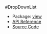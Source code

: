 #DropDownList

* Package: [view](http://rikulo.org/api/_/rikulo_view.html)
* [API Reference](http://rikulo.org/api/_/rikulo_view/DropDownList.html)
* [Source Code](https://github.com/rikulo/rikulo/blob/master/client/view/src/DropDownList.dart)
